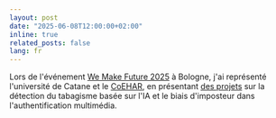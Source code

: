 ```yaml
---
layout: post
date: "2025-06-08T12:00:00+02:00"
inline: true
related_posts: false
lang: fr
---
```


Lors de l'événement [We Make Future 2025](https://www.wemakefuture.it/2025/programma/) à Bologne, j'ai représenté l'université de Catane et le [CoEHAR](https://www.coehar.it/), en présentant [des projets](https://www.unictmagazine.unict.it/we-make-future-ecco-i-sei-progetti-innovativi-made-unict) sur la détection du tabagisme basée sur l'IA et le biais d'imposteur dans l'authentification multimédia.
